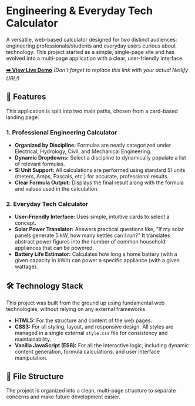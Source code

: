 # Engineering & Everyday Tech Calculator

A versatile, web-based calculator designed for two distinct audiences: engineering professionals/students and everyday users curious about technology. This project started as a simple, single-page site and has evolved into a multi-page application with a clear, user-friendly interface.

**[➡️ View Live Demo](https://your-netlify-site-name.netlify.app/)** *(Don't forget to replace this link with your actual Netlify URL!)*

## 🚀 Features

This application is split into two main paths, chosen from a card-based landing page:

### 1. Professional Engineering Calculator
* **Organized by Discipline:** Formulas are neatly categorized under Electrical, Hydrology, Civil, and Mechanical Engineering.
* **Dynamic Dropdowns:** Select a discipline to dynamically populate a list of relevant formulas.
* **SI Unit Support:** All calculations are performed using standard SI units (meters, Amps, Pascals, etc.) for accurate, professional results.
* **Clear Formula Output:** Displays the final result along with the formula and values used in the calculation.

### 2. Everyday Tech Calculator
* **User-Friendly Interface:** Uses simple, intuitive cards to select a concept.
* **Solar Power Translator:** Answers practical questions like, "If my solar panels generate 5 kW, how many kettles can I run?" It translates abstract power figures into the number of common household appliances that can be powered.
* **Battery Life Estimator:** Calculates how long a home battery (with a given capacity in kWh) can power a specific appliance (with a given wattage).

## 🛠️ Technology Stack

This project was built from the ground up using fundamental web technologies, without relying on any external frameworks.

* **HTML5:** For the structure and content of the web pages.
* **CSS3:** For all styling, layout, and responsive design. All styles are managed in a single external `style.css` file for consistency and maintainability.
* **Vanilla JavaScript (ES6):** For all the interactive logic, including dynamic content generation, formula calculations, and user interface manipulation.

## 📁 File Structure

The project is organized into a clean, multi-page structure to separate concerns and make future development easier.

 
